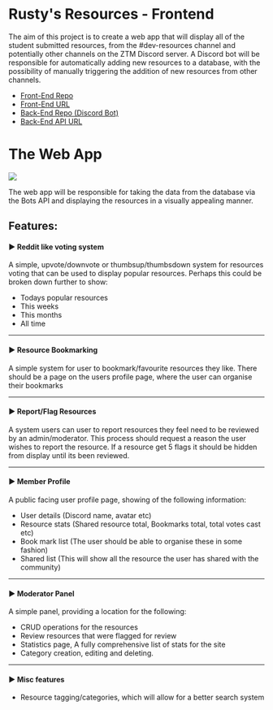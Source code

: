 # Rusty's Resources - Frontend
The aim of this project is to create a web app that will display all of the student submitted resources, from the #dev-resources channel and potentially other channels on the ZTM Discord server. A Discord bot will be responsible for automatically adding new resources to a database, with the possibility of manually triggering the addition of new resources from other channels.

- [Front-End Repo](https://github.com/zeroDevs/dev-resources-frontend)
- [Front-End URL](https://zerodevs.github.io/dev-resources-frontend/)
- [Back-End Repo (Discord Bot)](https://github.com/zeroDevs/dev-resources-backend)
- [Back-End API URL](https://dev-resources.herokuapp.com/)

# The Web App 
![](https://img.shields.io/badge/TECH%20%20%20-%20%20%20REACT-blue.svg?style=for-the-badge&logo=react)

The web app will be responsible for taking the data from the database via the Bots API and displaying the resources in a visually appealing manner. 

## Features:

#### ▶️ Reddit like voting system
A simple, upvote/downvote or thumbsup/thumbsdown system for resources voting that can be used to display popular resources. 
Perhaps this could be broken down further to show:
- Todays popular resources
- This weeks
- This months
- All time

---

#### ▶️ Resource Bookmarking
A simple system for user to bookmark/favourite resources they like. There should be a page on the users profile page, where the user can organise their bookmarks

---

#### ▶️ Report/Flag Resources
A system users can user to report resources they feel need to be reviewed by an admin/moderator. This process should request a reason the user wishes to report the resource. If a resource get 5 flags it should be hidden from display until its been reviewed. 

---

#### ▶️ Member Profile
A public facing user profile page, showing of the following information:
- User details (Discord name, avatar etc)
- Resource stats (Shared resource total, Bookmarks total, total votes cast etc)
- Book mark list (The user should be able to organise these in some fashion)
- Shared list (This will show all the resource the user has shared with the community)

---

#### ▶️ Moderator Panel
A simple panel, providing a location for the following:
- CRUD operations for the resources
- Review resources that were flagged for review
- Statistics page, A fully comprehensive list of stats for the site
- Category creation, editing and deleting.

---

#### ▶️ Misc features
- Resource tagging/categories, which will allow for a better search system